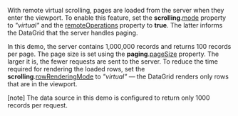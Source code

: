With remote virtual scrolling, pages are loaded from the server when they enter the viewport. To enable this feature, set the **scrolling**.[mode](/Documentation/ApiReference/UI_Components/dxDataGrid/Configuration/scrolling/#mode) property to *"virtual"* and the [remoteOperations](/Documentation/ApiReference/UI_Components/dxDataGrid/Configuration/remoteOperations/) property to **true**. The latter informs the DataGrid that the server handles paging.
<!--split-->

In this demo, the server contains 1,000,000 records and returns 100 records per page. The page size is set using the **paging**.[pageSize](/Documentation/ApiReference/UI_Components/dxDataGrid/Configuration/paging/#pageSize) property. The larger it is, the fewer requests are sent to the server. To reduce the time required for rendering the loaded rows, set the **scrolling**.[rowRenderingMode](/Documentation/ApiReference/UI_Components/dxDataGrid/Configuration/scrolling/#rowRenderingMode) to *"virtual"*  &mdash; the DataGrid renders only rows that are in the viewport.

[note] The data source in this demo is configured to return only 1000 records per request.